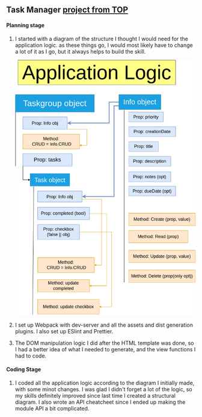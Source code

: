 ## Task Manager [project from TOP](https://www.theodinproject.com/lessons/node-path-javascript-todo-list)

#### Planning stage 

1.  I started with a diagram of the structure I thought I would need for the application logic.
    as these things go, I would most likely have to change a lot of it as I go, but it always
    helps to build the skill.

    <img src="./todo-list-structure.drawio.png" width="500"/>

2.  I set up Webpack with dev-server and all the assets and dist generation plugins. I also set up
    ESlint and Prettier.

3.  The DOM manipulation logic I did after the HTML template was done, so I had a better idea of
    what I needed to generate, and the view functions I had to code.

#### Coding Stage

1. I coded all the application logic according to the diagram I initially made, with some minot changes. I was glad I didn't forget a lot of the logic, so my skills definitely improved since last time I created a structural diagram. I also wrote an API cheatcheet since I ended up making the module API a bit complicated.